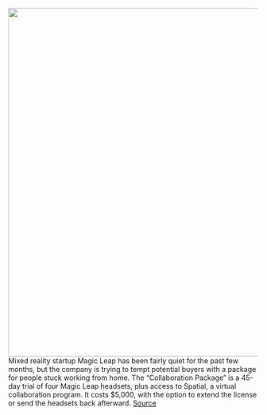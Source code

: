 <img src='https://cdn.vox-cdn.com/thumbor/XZYSDWN6QvgNekuaS4j64xeQMM0=/0x0:1800x1013/1200x800/filters:focal(308x174:596x462)/cdn.vox-cdn.com/uploads/chorus_image/image/66526027/magicleap1.0.jpg' width='700px' /><br/>
Mixed reality startup Magic Leap has been fairly quiet for the past few months, but the company is trying to tempt potential buyers with a package for people stuck working from home. The “Collaboration Package” is a 45-day trial of four Magic Leap headsets, plus access to Spatial, a virtual collaboration program. It costs $5,000, with the option to extend the license or send the headsets back afterward.
<a href='https://www.theverge.com/2020/3/19/21186857/magic-leap-spatial-collaboration-headset-package-ar-work'> Source <a/>